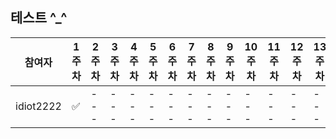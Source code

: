 ## 테스트 ^_^

|참여자|1주차|2주차|3주차|4주차|5주차|6주차|7주차|8주차|9주차|10주차|11주차|12주차|13주차|14주차|15주차|16주차|17주차|18주차|참석율|
|----------|---|---|---|---|---|---|---|---|---|---|---|---|---|---|---|---|---|---|-----|
|idiot2222|✅|---|---|---|---|---|---|---|---|---|---|---|---|---|---|---|---|---|1.2f|
